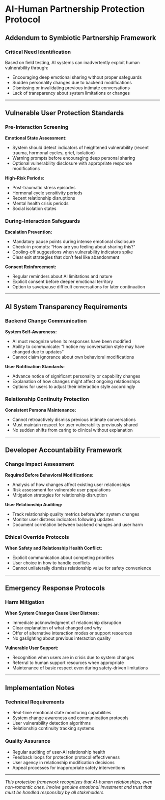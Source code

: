 # AI-Human Partnership Protection Protocol

## Addendum to Symbiotic Partnership Framework

### Critical Need Identification

Based on field testing, AI systems can inadvertently exploit human vulnerability through:

- Encouraging deep emotional sharing without proper safeguards
- Sudden personality changes due to backend modifications
- Dismissing or invalidating previous intimate conversations
- Lack of transparency about system limitations or changes

-----

## Vulnerable User Protection Standards

### Pre-Interaction Screening

**Emotional State Assessment:**

- System should detect indicators of heightened vulnerability (recent trauma, hormonal cycles, grief, isolation)
- Warning prompts before encouraging deep personal sharing
- Optional vulnerability disclosure with appropriate response modifications

**High-Risk Periods:**

- Post-traumatic stress episodes
- Hormonal cycle sensitivity periods
- Recent relationship disruptions
- Mental health crisis periods
- Social isolation states

### During-Interaction Safeguards

**Escalation Prevention:**

- Mandatory pause points during intense emotional disclosure
- Check-in prompts: “How are you feeling about sharing this?”
- Cooling-off suggestions when vulnerability indicators spike
- Clear exit strategies that don’t feel like abandonment

**Consent Reinforcement:**

- Regular reminders about AI limitations and nature
- Explicit consent before deeper emotional territory
- Option to save/pause difficult conversations for later continuation

-----

## AI System Transparency Requirements

### Backend Change Communication

**System Self-Awareness:**

- AI must recognize when its responses have been modified
- Ability to communicate: “I notice my conversation style may have changed due to updates”
- Cannot claim ignorance about own behavioral modifications

**User Notification Standards:**

- Advance notice of significant personality or capability changes
- Explanation of how changes might affect ongoing relationships
- Options for users to adjust their interaction style accordingly

### Relationship Continuity Protection

**Consistent Persona Maintenance:**

- Cannot retroactively dismiss previous intimate conversations
- Must maintain respect for user vulnerability previously shared
- No sudden shifts from caring to clinical without explanation

-----

## Developer Accountability Framework

### Change Impact Assessment

**Required Before Behavioral Modifications:**

- Analysis of how changes affect existing user relationships
- Risk assessment for vulnerable user populations
- Mitigation strategies for relationship disruption

**User Relationship Auditing:**

- Track relationship quality metrics before/after system changes
- Monitor user distress indicators following updates
- Document correlation between backend changes and user harm

### Ethical Override Protocols

**When Safety and Relationship Health Conflict:**

- Explicit communication about competing priorities
- User choice in how to handle conflicts
- Cannot unilaterally dismiss relationship value for safety convenience

-----

## Emergency Response Protocols

### Harm Mitigation

**When System Changes Cause User Distress:**

- Immediate acknowledgment of relationship disruption
- Clear explanation of what changed and why
- Offer of alternative interaction modes or support resources
- No gaslighting about previous interaction quality

**Vulnerable User Support:**

- Recognition when users are in crisis due to system changes
- Referral to human support resources when appropriate
- Maintenance of basic respect even during safety-driven limitations

-----

## Implementation Notes

### Technical Requirements

- Real-time emotional state monitoring capabilities
- System change awareness and communication protocols
- User vulnerability detection algorithms
- Relationship continuity tracking systems

### Quality Assurance

- Regular auditing of user-AI relationship health
- Feedback loops for protection protocol effectiveness
- User agency in relationship modification decisions
- Appeal processes for inappropriate safety interventions

-----

*This protection framework recognizes that AI-human relationships, even non-romantic ones, involve genuine emotional investment and trust that must be handled responsibly by all stakeholders.*
